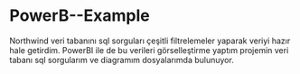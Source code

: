# PowerB--Example

Northwind veri tabanını sql sorguları çeşitli filtrelemeler yaparak veriyi hazır hale getirdim.
PowerBI ile de bu verileri görselleştirme yaptım projemin veri tabanı sql sorgularım ve diagramım dosyalarımda bulunuyor.
